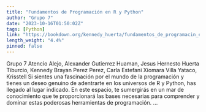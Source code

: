```yaml
---
title: "Fundamentos de Programación en R y Python"
author: "Grupo 7"
date: "2023-10-16T01:50:02Z"
tags: [Python]
link: "https://bookdown.org/kennedy_huerta/fundamentos_de_programacin_en_r_y_python/"
length_weight: "4.4%"
pinned: false
---
```


Grupo 7 Atencio Alejo, Alexander Gutierrez Huaman, Jesus Hernesto Huerta Tiburcio, Kennedy Brayan Perez Perez, Carla Estefani Xiomara Villa Yataco, Krisstell Si sientes una fascinación por el mundo de la programación y tienes un deseo genuino de adentrarte en los universos de R y Python, has llegado al lugar indicado. En este espacio, te sumergirás en un mar de conocimiento que te proporcionará las bases necesarias para comprender y dominar estas poderosas herramientas de programación.  ...
